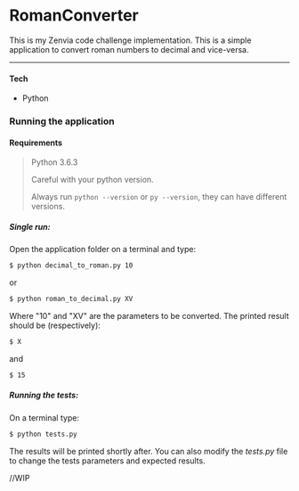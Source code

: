 # RomanConverter
This is my Zenvia code challenge implementation.
This is a simple application to convert roman numbers to decimal and vice-versa.
___
#### Tech
- Python

### Running the application
#### Requirements
> Python 3.6.3
>
> Careful with your python version.
>
> Always run `python --version` or `py --version`, they can have different versions.

##### Single run:
Open the application folder on a terminal and type:
```sh
$ python decimal_to_roman.py 10
```
or
```sh
$ python roman_to_decimal.py XV
```
Where "10" and "XV" are the parameters to be converted. The printed result should be (respectively):
```sh
$ X
```
and
```sh
$ 15
```
##### Running the tests:
On a terminal type:
```sh
$ python tests.py
```
The results will be printed shortly after.
You can also modify the _tests.py_ file to change the tests parameters and expected results.

//WIP
